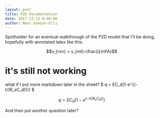 ```yaml
---
layout: post
title: P2D Documentation
date: 2017-12-13 8:00:00
author: Neal Dawson-Elli
---
```


Spotholder for an eventual walkthrough of the P2D model that I'll be doing, hopefully with annotated latex like this:

$$v_{rxn} = v_{mt}=\frac{i}{nFA}$$ 

# it's still not working

what if I put more markdown later in the sheet?
$ q = EC_d(1-e^{(-t/(R_sC_d))}) $

$$ q = EC_d(1-e^{(-t/(R_sC_d))}) $$

And then put another question later?